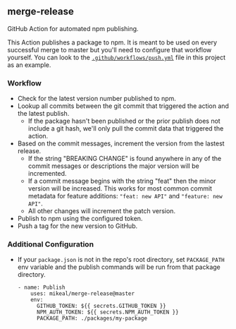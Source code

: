## merge-release

GitHub Action for automated npm publishing.

This Action publishes a package to npm. It is meant to be used on every successful merge to master but 
you'll need to configure that workflow yourself. You can look to the
[`.github/workflows/push.yml`](./.github/workflows/push.yml) file in this project as an example.

### Workflow

* Check for the latest version number published to npm.
* Lookup all commits between the git commit that triggered the action and the latest publish.
  * If the package hasn't been published or the prior publish does not include a git hash, we'll
    only pull the commit data that triggered the action.
* Based on the commit messages, increment the version from the lastest release.
  * If the string "BREAKING CHANGE" is found anywhere in any of the commit messages or descriptions the major 
    version will be incremented.
  * If a commit message begins with the string "feat" then the minor version will be increased. This works
    for most common commit metadata for feature additions: `"feat: new API"` and `"feature: new API"`.
  * All other changes will increment the patch version.
* Publish to npm using the configured token.
* Push a tag for the new version to GitHub.

### Additional Configuration

* If your `package.json` is not in the repo's root directory, set `PACKAGE_PATH` env variable and the publish commands will be run from that package directory.
  ```
  - name: Publish
      uses: mikeal/merge-release@master
      env:
        GITHUB_TOKEN: ${{ secrets.GITHUB_TOKEN }}
        NPM_AUTH_TOKEN: ${{ secrets.NPM_AUTH_TOKEN }}
        PACKAGE_PATH: ./packages/my-package
  ```